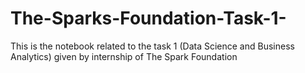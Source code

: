 # The-Sparks-Foundation-Task-1-
This is the notebook related to the task 1 (Data Science and Business Analytics) given by internship of The Spark Foundation
